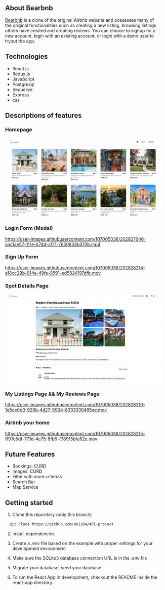 ## About Bearbnb
[Bearbnb](https://lx-airbnb-project.herokuapp.com/) is a clone of the original Airbnb website and possesses many of the original functionalities such as creating a new listing, browsing listings others have created and creating reviews. You can choose to signup for a new account, login with an existing account, or login with a demo user to tryout the app.

## Technologies
- React.js
- Redux.js
- JavaScript
- Postgresql
- Sequelize
- Express
- css

## Descriptions of features
### Homepage
![](/images/homepage.png)

### Login Form (Modal)
https://user-images.githubusercontent.com/107005038/202827646-aac1ae57-111e-474d-af71-7650834b370b.mp4

### Sign Up Form
https://user-images.githubusercontent.com/107005038/202828214-a18cc29b-914e-49fa-9591-ed5824197dfb.mov


### Spot Details Page
![](/images/details-page.png)

### My Listings Page && My Reviews Page
https://user-images.githubusercontent.com/107005038/202828210-1e5ce0d3-929b-4d27-9934-8333330465ee.mov


### Airbnb your home
https://user-images.githubusercontent.com/107005038/202828215-ff97e5df-771d-4e75-8fb5-f78915bfe82e.mov

## Future Features
- Bookings: CURD
- Images: CURD
- Filter with more criterias
- Search Bar
- Map Service

## Getting started
1. Clone this repository (only this branch)
```bash
  git clone https://github.com/XU1204/API-project
```
2. Install dependencies

3. Create a .env file based on the example with proper settings for your development environment

4. Make sure the SQLite3 database connection URL is in the .env file

5. Migrate your database, seed your database

5. To run the React App in development, checkout the README inside the react-app directory.

